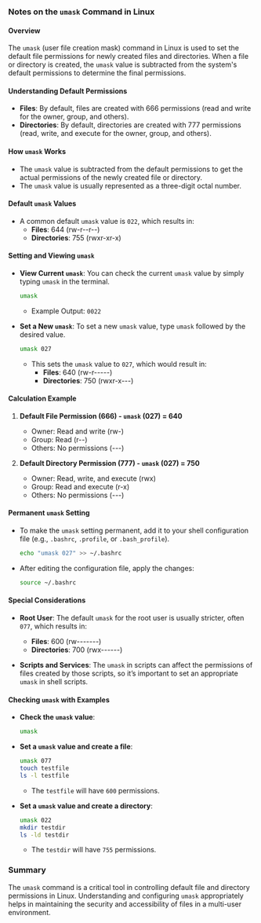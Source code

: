 ### Notes on the `umask` Command in Linux

#### Overview
The `umask` (user file creation mask) command in Linux is used to set the default file permissions for newly created files and directories. When a file or directory is created, the `umask` value is subtracted from the system's default permissions to determine the final permissions.

#### Understanding Default Permissions
- **Files**: By default, files are created with 666 permissions (read and write for the owner, group, and others).
- **Directories**: By default, directories are created with 777 permissions (read, write, and execute for the owner, group, and others).

#### How `umask` Works
- The `umask` value is subtracted from the default permissions to get the actual permissions of the newly created file or directory.
- The `umask` value is usually represented as a three-digit octal number.

#### Default `umask` Values
- A common default `umask` value is `022`, which results in:
  - **Files**: 644 (rw-r--r--)
  - **Directories**: 755 (rwxr-xr-x)

#### Setting and Viewing `umask`
- **View Current `umask`**: You can check the current `umask` value by simply typing `umask` in the terminal.
  ```bash
  umask
  ```
  - Example Output: `0022`

- **Set a New `umask`**: To set a new `umask` value, type `umask` followed by the desired value.
  ```bash
  umask 027
  ```
  - This sets the `umask` value to `027`, which would result in:
    - **Files**: 640 (rw-r-----)
    - **Directories**: 750 (rwxr-x---)

#### Calculation Example
1. **Default File Permission (666) - `umask` (027) = 640**
   - Owner: Read and write (rw-)
   - Group: Read (r--)
   - Others: No permissions (---)

2. **Default Directory Permission (777) - `umask` (027) = 750**
   - Owner: Read, write, and execute (rwx)
   - Group: Read and execute (r-x)
   - Others: No permissions (---)

#### Permanent `umask` Setting
- To make the `umask` setting permanent, add it to your shell configuration file (e.g., `.bashrc`, `.profile`, or `.bash_profile`).

  ```bash
  echo "umask 027" >> ~/.bashrc
  ```

- After editing the configuration file, apply the changes:
  ```bash
  source ~/.bashrc
  ```

#### Special Considerations
- **Root User**: The default `umask` for the root user is usually stricter, often `077`, which results in:
  - **Files**: 600 (rw-------)
  - **Directories**: 700 (rwx------)
  
- **Scripts and Services**: The `umask` in scripts can affect the permissions of files created by those scripts, so it’s important to set an appropriate `umask` in shell scripts.

#### Checking `umask` with Examples
- **Check the `umask` value**:
  ```bash
  umask
  ```

- **Set a `umask` value and create a file**:
  ```bash
  umask 077
  touch testfile
  ls -l testfile
  ```
  - The `testfile` will have `600` permissions.

- **Set a `umask` value and create a directory**:
  ```bash
  umask 022
  mkdir testdir
  ls -ld testdir
  ```
  - The `testdir` will have `755` permissions.

### Summary
The `umask` command is a critical tool in controlling default file and directory permissions in Linux. Understanding and configuring `umask` appropriately helps in maintaining the security and accessibility of files in a multi-user environment.
